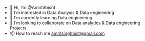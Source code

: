 - 👋 Hi, I’m @AmritSbisht
- 👀 I’m interested in Data Analysis & Data engineering
- 🌱 I’m currently learning Data engineering
- 💞️ I’m looking to collaborate on Data analytics & Data engineering Projects
- 📫 How to reach me amritsinghbist@gmail.com

<!---
AmritSbisht/AmritSbisht is a ✨ special ✨ repository because its `README.md` (this file) appears on your GitHub profile.
You can click the Preview link to take a look at your changes.
--->
